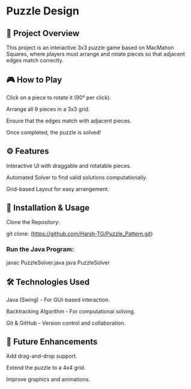 # Puzzle Design

## 📌 Project Overview

This project is an interactive 3x3 puzzle game based on MacMahon Squares, where players must arrange and rotate pieces so that adjacent edges match correctly.

## 🎮 How to Play

Click on a piece to rotate it (90° per click).

Arrange all 9 pieces in a 3x3 grid.

Ensure that the edges match with adjacent pieces.

Once completed, the puzzle is solved!


## ⚙️ Features

Interactive UI with draggable and rotatable pieces.

Automated Solver to find valid solutions computationally.

Grid-based Layout for easy arrangement.

## 🚀 Installation & Usage

Clone the Repository:

git clone: (https://github.com/Harsh-TG/Puzzle_Pattern.git)

### Run the Java Program:

javac PuzzleSolver.java
java PuzzleSolver

## 🛠️ Technologies Used

Java (Swing) - For GUI-based interaction.

Backtracking Algorithm - For computational solving.

Git & GitHub - Version control and collaboration.

## 📌 Future Enhancements

Add drag-and-drop support.

Extend the puzzle to a 4x4 grid.

Improve graphics and animations.
